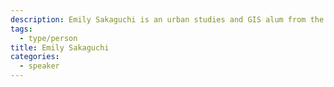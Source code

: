 ```yaml
---
description: Emily Sakaguchi is an urban studies and GIS alum from the University of Toronto. She is passionate about making cities more inclusive and accessible. Her work often focuses on digital equity, sustainable development, and design governance.
tags:
  - type/person
title: Emily Sakaguchi
categories:
  - speaker
---
```

